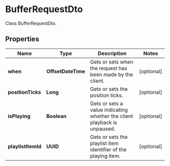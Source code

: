 

# BufferRequestDto

Class BufferRequestDto.

## Properties

| Name | Type | Description | Notes |
|------------ | ------------- | ------------- | -------------|
|**when** | **OffsetDateTime** | Gets or sets when the request has been made by the client. |  [optional] |
|**positionTicks** | **Long** | Gets or sets the position ticks. |  [optional] |
|**isPlaying** | **Boolean** | Gets or sets a value indicating whether the client playback is unpaused. |  [optional] |
|**playlistItemId** | **UUID** | Gets or sets the playlist item identifier of the playing item. |  [optional] |



